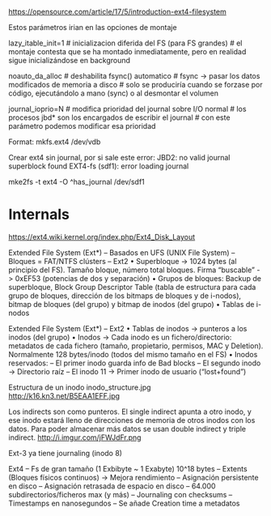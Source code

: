 https://opensource.com/article/17/5/introduction-ext4-filesystem


Estos parámetros irian en las opciones de montaje

lazy_itable_init=1  # inicializacion diferida del FS (para FS grandes)
                    # el montaje contesta que se ha montado inmediatamente, pero en realidad sigue inicializándose en background

noauto_da_alloc     # deshabilita fsync() automatico
                    # fsync -> pasar los datos modificados de memoria a disco
		    # solo se produciría cuando se forzase por código, ejecutándolo a mano (sync) o al desmontar el volumen

journal_ioprio=N    # modifica prioridad del journal sobre I/O normal
                    # los procesos jbd* son los encargados de escribir el journal
		    # con este parámetro podemos modificar esa prioridad


Format:
mkfs.ext4 /dev/vdb



Crear ext4 sin journal, por si sale este error:
JBD2: no valid journal superblock found
EXT4-fs (sdf1): error loading journal

mke2fs -t ext4 -O ^has_journal /dev/sdf1



# Internals
https://ext4.wiki.kernel.org/index.php/Ext4_Disk_Layout

Extended File System (Ext*)
– Basados en UFS (UNIX File System)
– Bloques = FAT/NTFS clústers
– Ext2
• Superbloque -> 1024 bytes (al principio del FS). Tamaño bloque,
número total bloques. Firma “buscable” -> 0xEF53 (potencias
de dos y separación)
• Grupos de bloques: Backup de superbloque, Block Group
Descriptor Table (tabla de estructura para cada grupo de
bloques, dirección de los bitmaps de bloques y de i-nodos),
bitmap de bloques (del grupo) y bitmap de inodos (del grupo)
• Tablas de i-nodos


Extended File System (Ext*)
– Ext2
• Tablas de inodos -> punteros a los inodos (del grupo)
• Inodos -> Cada inodo es un fichero/directorio: metadatos
de cada fichero (tamaño, propietario, permisos, MAC y
Deletion). Normalmente 128 bytes/inodo (todos del
mismo tamaño en el FS)
• Inodos reservados:
– El primer inodo guarda info de Bad blocks
– El segundo inodo -> Directorio raíz
– El inodo 11 -> Primer inodo de usuario (“lost+found”)

Estructura de un inodo
inodo_structure.jpg
http://k16.kn3.net/B5EAA1EFF.jpg

Los indirects son como punteros. El single indirect apunta a otro inodo, y ese inodo estará lleno de direcciones de memoria de otros inodos con los datos.
Para poder almacenar más datos se usan double indirect y triple indirect.
http://i.imgur.com/jFWJdFr.png

Ext-3 ya tiene journaling (inodo 8)



Ext4
– Fs de gran tamaño (1 Exbibyte ~ 1 Exabyte) 10^18 bytes
– Extents (Bloques físicos continuos) -> Mejora rendimiento
– Asignación persistente en disco
– Asignación retrasada de espacio en disco
– 64.000 subdirectorios/ficheros max (y más)
– Journaling con checksums
– Timestamps en nanosegundos
– Se añade Creation time a metadatos
